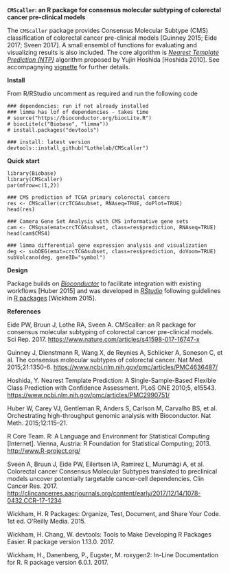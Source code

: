 **`CMScaller`: an R package for consensus molecular subtyping of colorectal cancer pre-clinical models**

The `CMScaller` package provides Consensus Molecular Subtype (CMS) classification of colorectal cancer pre-clinical models [Guinney 2015; Eide 2017; Sveen 2017]. A small ensembl of functions for evaluating and visualizing results is also included. The core algorithm is *[Nearest Template Prediction (NTP)](http://journals.plos.org/plosone/article?id=10.1371/journal.pone.0015543)* algorithm proposed by Yujin Hoshida [Hoshida 2010]. See accompagnying [vignette](inst/doc/CMScaller.html) for further details.

**Install**

From R/RStudio uncomment as required and run the following code 

```{r}
### dependencies: run if not already installed
### limma has lof of dependencies - takes time
# source("https://bioconductor.org/biocLite.R")
# biocLite(c("Biobase", "limma"))
# install.packages("devtools")

### install: latest version
devtools::install_github("Lothelab/CMScaller")
```

**Quick start**

```{r}
library(Biobase)
library(CMScaller)
par(mfrow=c(1,2))

### CMS prediction of TCGA primary colorectal cancers
res <- CMScaller(crcTCGAsubset, RNAseq=TRUE, doPlot=TRUE)
head(res)

### Camera Gene Set Analysis with CMS informative gene sets
cam <- CMSgsa(emat=crcTCGAsubset, class=res$prediction, RNAseq=TRUE)
head(cam$CMS4)

### limma differential gene expression analysis and visualization
deg <- subDEG(emat=crcTCGAsubset, class=res$prediction, doVoom=TRUE)
subVolcano(deg, geneID="symbol")
```

**Design**

Package builds on *[Bioconductor](http://bioconductor.org/)* to facilitate integration with existing workflows [Huber 2015] and was developed in *[RStudio](https://www.rstudio.com/)* following guidelines in [R packages](http://r-pkgs.had.co.nz/) [Wickham 2015].

**References**

Eide PW, Bruun J, Lothe RA, Sveen A. CMScaller: an R package for consensus molecular subtyping of colorectal cancer pre-clinical models. Sci Rep. 2017. https://www.nature.com/articles/s41598-017-16747-x

Guinney J, Dienstmann R, Wang X, de Reynies A, Schlicker A, Soneson C, et al. The consensus molecular subtypes of colorectal cancer. Nat Med. 2015;21:1350-6. https://www.ncbi.nlm.nih.gov/pmc/articles/PMC4636487/

Hoshida, Y. Nearest Template Prediction: A Single-Sample-Based Flexible Class Prediction with Confidence Assessment. PLoS ONE 2010;5, e15543.  https://www.ncbi.nlm.nih.gov/pmc/articles/PMC2990751/ 

Huber W, Carey VJ, Gentleman R, Anders S, Carlson M, Carvalho BS, et al. Orchestrating high-throughput genomic analysis with Bioconductor. Nat Meth. 2015;12:115–21. 

R Core Team. R: A Language and Environment for Statistical Computing [Internet]. Vienna, Austria: R Foundation for Statistical Computing; 2013. http://www.R-project.org/

Sveen A, Bruun J, Eide PW, Eilertsen IA, Ramirez L, Murumägi A, et al. Colorectal cancer Consensus Molecular Subtypes translated to preclinical models uncover potentially targetable cancer-cell dependencies. Clin Cancer Res. 2017. http://clincancerres.aacrjournals.org/content/early/2017/12/14/1078-0432.CCR-17-1234

Wickham, H. R Packages: Organize, Test, Document, and Share Your Code. 1st ed. O’Reilly Media. 2015.

Wickham, H. Chang, W. devtools: Tools to Make Developing R Packages Easier. R package version 1.13.0. 2017.

Wickham, H., Danenberg, P., Eugster, M. roxygen2: In-Line Documentation for R. R package version 6.0.1. 2017.

